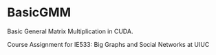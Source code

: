 # BasicGMM
Basic General Matrix Multiplication in CUDA.

Course Assignment for IE533: Big Graphs and Social Networks at UIUC
